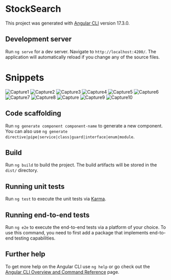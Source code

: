 # StockSearch

This project was generated with [Angular CLI](https://github.com/angular/angular-cli) version 17.3.0.

## Development server

Run `ng serve` for a dev server. Navigate to `http://localhost:4200/`. The application will automatically reload if you change any of the source files.

# Snippets 

![Capture1](https://github.com/aayushis9/Stock-Search-Web-Application/assets/156251384/62940b24-08b6-4012-854b-dbedfc86f070)
![Capture2](https://github.com/aayushis9/Stock-Search-Web-Application/assets/156251384/d032c958-3f2d-4171-a17e-626876d31d9d)
![Capture3](https://github.com/aayushis9/Stock-Search-Web-Application/assets/156251384/b058fd53-efd4-402e-81e3-ad15a8b78141)
![Capture4](https://github.com/aayushis9/Stock-Search-Web-Application/assets/156251384/aa51a8b4-00ff-4669-b798-972357f07de1)
![Capture5](https://github.com/aayushis9/Stock-Search-Web-Application/assets/156251384/82123d30-bdc3-4f19-9f7d-c393a241e1a6)
![Capture6](https://github.com/aayushis9/Stock-Search-Web-Application/assets/156251384/93a5bbe8-5f8e-446a-bbbb-26ac433fac0b)
![Capture7](https://github.com/aayushis9/Stock-Search-Web-Application/assets/156251384/107f2c50-6368-43c7-893f-287efd53c4ea)
![Capture8](https://github.com/aayushis9/Stock-Search-Web-Application/assets/156251384/055bc2ea-30fc-4a26-9ef9-891d018a872a)
![Capture](https://github.com/aayushis9/Stock-Search-Web-Application/assets/156251384/974b405a-1464-4cf0-8125-073ceb375fa7)
![Capture9](https://github.com/aayushis9/Stock-Search-Web-Application/assets/156251384/91e43f6c-7ed6-4bdc-b6f8-262d041fc478)
![Capture10](https://github.com/aayushis9/Stock-Search-Web-Application/assets/156251384/5f8e886a-0d59-4863-87e3-a6953236fe14)

## Code scaffolding

Run `ng generate component component-name` to generate a new component. You can also use `ng generate directive|pipe|service|class|guard|interface|enum|module`.

## Build

Run `ng build` to build the project. The build artifacts will be stored in the `dist/` directory.

## Running unit tests

Run `ng test` to execute the unit tests via [Karma](https://karma-runner.github.io).

## Running end-to-end tests

Run `ng e2e` to execute the end-to-end tests via a platform of your choice. To use this command, you need to first add a package that implements end-to-end testing capabilities.

## Further help

To get more help on the Angular CLI use `ng help` or go check out the [Angular CLI Overview and Command Reference](https://angular.io/cli) page.

